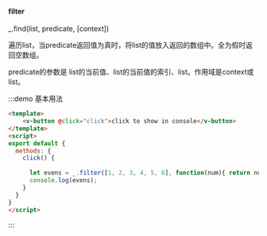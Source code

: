 #### filter

_.find(list, predicate, [context])

遍历list，当predicate返回值为真时，将list的值放入返回的数组中。全为假时返回空数组。

predicate的参数是 list的当前值、list的当前值的索引、list。作用域是context或list。

:::demo 基本用法
```html
<template>
    <v-button @click="click">click to show in console</v-button>
</template>
<script>
export default {
  methods: {
    click() {
      
      let evens = _.filter([1, 2, 3, 4, 5, 6], function(num){ return num % 2 == 0; });
      console.log(evens);
    }
  }
}
</script>
```
:::

